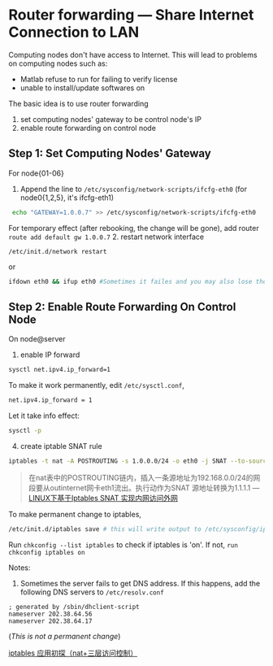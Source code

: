 # Router forwarding — Share Internet Connection to LAN

Computing nodes don't have access to Internet. This will lead to problems on computing nodes such as:
- Matlab refuse to run for failing to verify license
- unable to install/update softwares on

The basic idea is to use router forwarding
1. set computing nodes' gateway to be control node's IP
2. enable route forwarding on control node

## Step 1: Set Computing Nodes' Gateway
For node{01-06}
1. Append the line to `/etc/sysconfig/network-scripts/ifcfg-eth0` (for node0{1,2,5}, it's ifcfg-eth1)
```bash
 echo "GATEWAY=1.0.0.7" >> /etc/sysconfig/network-scripts/ifcfg-eth0
```
For temporary effect (after rebooking, the change will be gone), add router `route add default gw 1.0.0.7`
2. restart network interface 
 
 ```
 /etc/init.d/network restart
 ```
 or
 ```sh
 ifdown eth0 && ifup eth0 #Sometimes it failes and you may also lose the ssh connetion. It means you have to go to the physical room to restart the network service.
 ```

## Step 2: Enable Route Forwarding On Control Node

On node@server
1. enable IP forward
```bash
sysctl net.ipv4.ip_forward=1
```
To make it work permanently, edit `/etc/sysctl.conf`,
```bash
net.ipv4.ip_forward = 1
```
Let it take info effect:
```bash
sysctl -p
```

4. create iptable SNAT rule
```bash
iptables -t nat -A POSTROUTING -s 1.0.0.0/24 -o eth0 -j SNAT --to-source 222.195.79.102
```
>在nat表中的POSTROUTING链内，插入一条源地址为192.168.0.0/24的网段要从outinternet网卡eth1流出。执行动作为SNAT  源地址转换为1.1.1.1 —[LINUX下基于Iptables SNAT 实现内网访问外网](http://blog.itechol.com/space-752-do-blog-id-4558.html)

To make permanent change to iptables,
```bash
/etc/init.d/iptables save # this will write output to /etc/sysconfig/iptables
```
Run `chkconfig --list iptables` to check if iptables is 'on'. If not, `run chkconfig iptables on`

Notes:
1. Sometimes the server fails to get DNS address. If this happens, add the following DNS servers to  `/etc/resolv.conf`
```language
; generated by /sbin/dhclient-script
nameserver 202.38.64.56
nameserver 202.38.64.17
```

(*This is not a permanent change*)

[iptables 应用初探（nat+三层访问控制）](http://www.vgos.net/?p=152)
